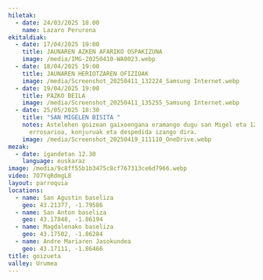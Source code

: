 ```yaml
---
hiletak:
  - date: 24/03/2025 18.00
    name: Lazaro Perurena
ekitaldiak:
  - date: 17/04/2025 19:00
    title: JAUNAREN AZKEN AFARIKO OSPAKIZUNA
    image: /media/IMG-20250410-WA0023.webp
  - date: 18/04/2025 19:00
    title: JAUNAREN HERIOTZAREN OFIZIOAK
    image: /media/Screenshot_20250411_132224_Samsung Internet.webp
  - date: 19/04/2025 19:00
    title: PAZKO BEILA
    image: /media/Screenshot_20250411_135255_Samsung Internet.webp
  - date: 25/05/2025 18:30
    title: "SAN MIGELEN BISITA "
    notes: Astelehen goizean gaixoengana eramango dugu san Migel eta 12:30tan
      errosarioa, konjuruak eta despedida izango dira.
    image: /media/Screenshot_20250419_111110_OneDrive.webp
mezak:
  - date: igandetan 12.30
    language: euskaraz
image: /media/9c8ff55b1b3475c8cf767313ce6d7966.webp
video: 7O7YqRdmgL8
layout: parroquia
locations:
  - name: San Agustin baseliza
    geo: 43.21377, -1.79586
  - name: San Anton baseliza
    geo: 43.17848, -1.86194
  - name: Magdalenako baseliza
    geo: 43.17502, -1.86284
  - name: Andre Mariaren Jasokundea
    geo: 43.17111, -1.86466
title: goizueta
valley: Urumea
---
```

